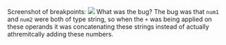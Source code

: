 Screenshot of breakpoints:
![](./images/GitHubProfilePicture.jpeg)
What was the bug? The bug was that `num1` and `num2` were both of type string, so when the `+` was being applied on these operands it was concatenating these strings instead of actually athremitcally adding these numbers.
